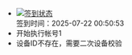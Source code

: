 - [![签到状态](https://github.com/p7wm/Cloud189-Actions/actions/workflows/main.yml/badge.svg?branch=main)](https://github.com/p7wm/Cloud189-Actions/actions/workflows/main.yml) <br> 签到时间：2025-07-22 00:50:53
- 开始执行帐号1
- 设备ID不存在，需要二次设备校验
